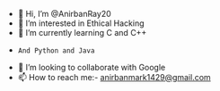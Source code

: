- 👋 Hi, I’m @AnirbanRay20
- 👀 I’m interested in Ethical Hacking
- 🌱 I’m currently learning C and C++
-     And Python and Java
- 💞️ I’m looking to collaborate with Google
- 📫 How to reach me:- anirbanmark1429@gmail.com

<!---
AnirbanRay20/AnirbanRay20 is a ✨ special ✨ repository because its `README.md` (this file) appears on your GitHub profile.
You can click the Preview link to take a look at your changes.
--->
